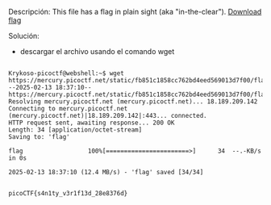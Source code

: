 Descripción:
	This file has a flag in plain sight (aka "in-the-clear"). [Download flag](https://mercury.picoctf.net/static/fb851c1858cc762bd4eed569013d7f00/flag)

Solución:
- descargar el archivo usando el comando wget
```

Krykoso-picoctf@webshell:~$ wget https://mercury.picoctf.net/static/fb851c1858cc762bd4eed569013d7f00/flag
--2025-02-13 18:37:10--  https://mercury.picoctf.net/static/fb851c1858cc762bd4eed569013d7f00/flag
Resolving mercury.picoctf.net (mercury.picoctf.net)... 18.189.209.142
Connecting to mercury.picoctf.net (mercury.picoctf.net)|18.189.209.142|:443... connected.
HTTP request sent, awaiting response... 200 OK
Length: 34 [application/octet-stream]
Saving to: 'flag'

flag                  100%[=======================>]      34  --.-KB/s    in 0s      

2025-02-13 18:37:10 (12.4 MB/s) - 'flag' saved [34/34]


picoCTF{s4n1ty_v3r1f13d_28e8376d}
```

